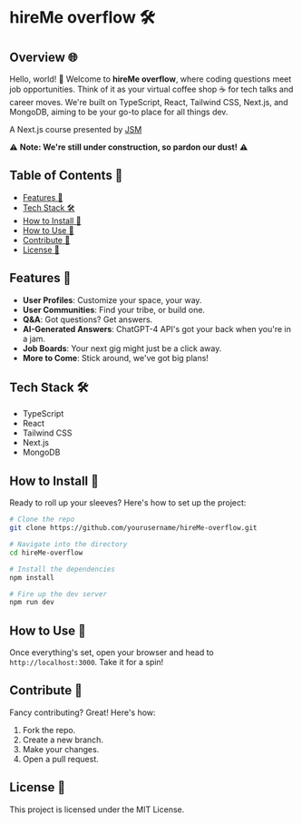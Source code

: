 # hireMe overflow 🛠️

## Overview 🌐

Hello, world! 👋 Welcome to **hireMe overflow**, where coding questions meet job opportunities. Think of it as your virtual coffee shop ☕ for tech talks and career moves. We're built on TypeScript, React, Tailwind CSS, Next.js, and MongoDB, aiming to be your go-to place for all things dev.

A Next.js course presented by [JSM](https://www.jsmastery.pro/)

⚠️ **Note: We're still under construction, so pardon our dust!** ⚠️

## Table of Contents 📑

- [Features 🎉](#features-)
- [Tech Stack 🛠️](#tech-stack-)
- [How to Install 🔧](#how-to-install-)
- [How to Use 🚀](#how-to-use-)
- [Contribute 🤝](#contribute-)
- [License 📝](#license-)

## Features 🎉

- **User Profiles**: Customize your space, your way.
- **User Communities**: Find your tribe, or build one.
- **Q&A**: Got questions? Get answers.
- **AI-Generated Answers**: ChatGPT-4 API's got your back when you're in a jam.
- **Job Boards**: Your next gig might just be a click away.
- **More to Come**: Stick around, we've got big plans!

## Tech Stack 🛠️

- TypeScript
- React
- Tailwind CSS
- Next.js
- MongoDB

## How to Install 🔧

Ready to roll up your sleeves? Here's how to set up the project:

```bash
# Clone the repo
git clone https://github.com/yourusername/hireMe-overflow.git

# Navigate into the directory
cd hireMe-overflow

# Install the dependencies
npm install

# Fire up the dev server
npm run dev
```

## How to Use 🚀

Once everything's set, open your browser and head to `http://localhost:3000`. Take it for a spin!

## Contribute 🤝

Fancy contributing? Great! Here's how:

1. Fork the repo.
2. Create a new branch.
3. Make your changes.
4. Open a pull request.

## License 📝

This project is licensed under the MIT License.
